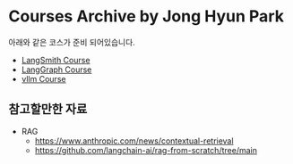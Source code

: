 # Courses Archive by Jong Hyun Park

아래와 같은 코스가 준비 되어있습니다.

  - [LangSmith Course](https://jonhpark7966.github.io/LangSmith_Course/)  
  - [LangGraph Course](https://jonhpark7966.github.io/LangGraph_Course/)  
  - [vllm Course](https://jonhpark7966.github.io/vLLM_Course/)  


## 참고할만한 자료

  - RAG
	  - https://www.anthropic.com/news/contextual-retrieval
	  - https://github.com/langchain-ai/rag-from-scratch/tree/main



